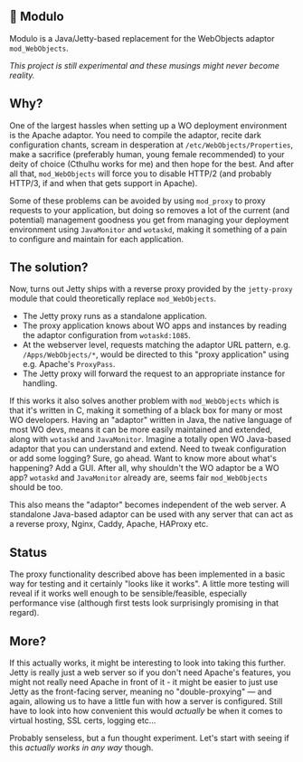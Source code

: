 ## 🤖 Modulo

Modulo is a Java/Jetty-based replacement for the WebObjects adaptor `mod_WebObjects`.

_This project is still experimental and these musings might never become reality._

## Why?

One of the largest hassles when setting up a WO deployment environment is the Apache adaptor. You need to compile the adaptor, recite dark configuration chants, scream in desperation at `/etc/WebObjects/Properties`, make a sacrifice (preferably human, young female recommended) to your deity of choice (Cthulhu works for me) and then hope for the best. And after all that, `mod_WebObjects` will force you to disable HTTP/2 (and probably HTTP/3, if and when that gets support in Apache).

Some of these problems can be avoided by using `mod_proxy` to proxy requests to your application, but doing so removes a lot of the current (and potential) management goodness you get from managing your deployment environment using `JavaMonitor` and `wotaskd`, making it something of a pain to configure and maintain for each application.

## The solution?
Now, turns out Jetty ships with a reverse proxy provided by the `jetty-proxy` module that could theoretically replace `mod_WebObjects`.

 * The Jetty proxy runs as a standalone application.
 * The proxy application knows about WO apps and instances by reading the adaptor configuration from `wotaskd:1085`.
 * At the webserver level, requests matching the adaptor URL pattern, e.g. `/Apps/WebObjects/*`, would be directed to this "proxy application" using e.g. Apache's `ProxyPass`.
 * The Jetty proxy will forward the request to an appropriate instance for handling.

If this works it also solves another problem with `mod_WebObjects` which is that it's written in C, making it something of a black box for many or most WO developers. Having an "adaptor" written in Java, the native language of most WO devs, means it can be more easily maintained and extended, along with `wotaskd` and `JavaMonitor`. Imagine a totally open WO Java-based adaptor that you can understand and extend. Need to tweak configuration or add some logging? Sure, go ahead. Want to know more about what's happening? Add a GUI. After all, why shouldn't the WO adaptor be a WO app? `wotaskd` and `JavaMonitor` already are, seems fair `mod_WebObjects` should be too.

This also means the "adaptor" becomes independent of the web server. A standalone Java-based adaptor can be used with any server that can act as a reverse proxy, Nginx, Caddy, Apache, HAProxy etc.

## Status

The proxy functionality described above has been implemented in a basic way for testing and it certainly "looks like it works". A little more testing will reveal if it works well enough to be sensible/feasible, especially performance vise (although first tests look surprisingly promising in that regard).

## More?

If this actually works, it might be interesting to look into taking this further. Jetty is really just a web server so if you don't need Apache's features, you might not really need Apache in front of it - it might be easier to just use Jetty as the front-facing server, meaning no "double-proxying" — and again, allowing us to have a little fun with how a server is configured. Still have to look into how convenient this would _actually_ be when it comes to virtual hosting, SSL certs, logging etc...

Probably senseless, but a fun thought experiment. Let's start with seeing if this _actually works in any way_ though.
